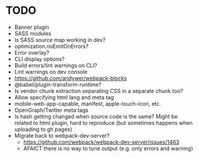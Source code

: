 # TODO

- Banner plugin
- SASS modules
- Is SASS source map working in dev?
- optimization.noEmitOnErrors?
- Error overlay?
- CLI display options?
- Build errors/lint warnings on CLI?
- Lint warnings on dev console
- https://github.com/andywer/webpack-blocks
- @babel/plugin-transform-runtime?
- Is vendor chunk extraction separating CSS in a separate chunk too?
- Allow specifying html lang and meta tag
- mobile-web-app-capable, manifest, apple-touch-icon, etc.
- OpenGraph/Twitter meta tags
- Is hash getting changed when source code is the same? Might be related to
  html plugin, hard to reproduce (but sometimes happens when uploading to gh pages)
- Migrate back to webpack-dev-server?
  - https://github.com/webpack/webpack-dev-server/issues/1463
  - AFAICT there is no way to tune output (e.g. only errors and warning)
